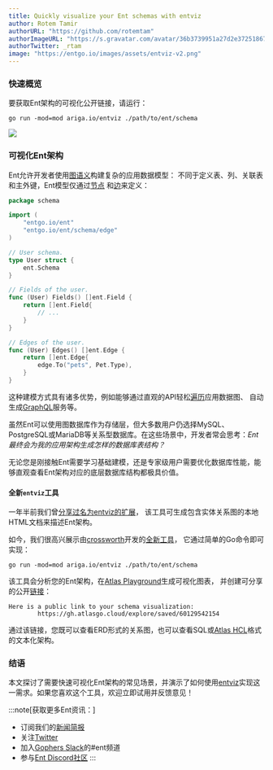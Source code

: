 ```yaml
---
title: Quickly visualize your Ent schemas with entviz
author: Rotem Tamir
authorURL: "https://github.com/rotemtam"
authorImageURL: "https://s.gravatar.com/avatar/36b3739951a27d2e37251867b7d44b1a?s=80"
authorTwitter: _rtam
image: "https://entgo.io/images/assets/entviz-v2.png"
---
```


### 快速概览

要获取Ent架构的可视化公开链接，请运行：

```
go run -mod=mod ariga.io/entviz ./path/to/ent/schema 
```

![](https://entgo.io/images/assets/erd/edges-quick-summary.png)

### 可视化Ent架构

Ent允许开发者使用[图语义](https://en.wikipedia.org/wiki/Graph_theory)构建复杂的应用数据模型：
不同于定义表、列、关联表和主外键，Ent模型仅通过[节点](https://entgo.io/docs/schema-fields)
和[边](https://entgo.io/docs/schema-edges)来定义：

```go
package schema

import (
	"entgo.io/ent"
	"entgo.io/ent/schema/edge"
)

// User schema.
type User struct {
	ent.Schema
}

// Fields of the user.
func (User) Fields() []ent.Field {
	return []ent.Field{
		// ...
	}
}

// Edges of the user.
func (User) Edges() []ent.Edge {
	return []ent.Edge{
		edge.To("pets", Pet.Type),
	}
}
```

这种建模方式具有诸多优势，例如能够通过直观的API轻松[遍历](https://entgo.io/docs/traversals)应用数据图、
自动生成[GraphQL](https://entgo.io/docs/tutorial-todo-gql)服务等。

虽然Ent可以使用图数据库作为存储层，但大多数用户仍选择MySQL、PostgreSQL或MariaDB等关系型数据库。在这些场景中，开发者常会思考：*Ent最终会为我的应用架构生成怎样的数据库表结构？*

无论您是刚接触Ent需要学习基础建模，还是专家级用户需要优化数据库性能，能够直观查看Ent架构对应的底层数据库结构都极具价值。

#### 全新`entviz`工具

一年半前我们曾[分享过名为entviz的扩展](https://entgo.io/blog/2021/08/26/visualizing-your-data-graph-using-entviz)，
该工具可生成包含实体关系图的本地HTML文档来描述Ent架构。

如今，我们很高兴展示由[crossworth](https://github.com/crossworth)开发的[全新工具](https://github.com/ariga/entviz)，
它通过简单的Go命令即可实现：

```
go run -mod=mod ariga.io/entviz ./path/to/ent/schema 
```

该工具会分析您的Ent架构，在[Atlas Playground](https://gh.atlasgo.cloud)生成可视化图表，
并创建可分享的公开[链接](https://gh.atlasgo.cloud/explore/saved/60129542154)：

```
Here is a public link to your schema visualization:
	    https://gh.atlasgo.cloud/explore/saved/60129542154
```

通过该链接，您既可以查看ERD形式的关系图，也可以查看SQL或[Atlas HCL](https://atlasgo.io/atlas-schema/sql-resources)格式的文本化架构。

### 结语

本文探讨了需要快速可视化Ent架构的常见场景，并演示了如何使用[entviz](https://github.com/ariga/entviz)实现这一需求。如果您喜欢这个工具，欢迎立即试用并反馈意见！

:::note[获取更多Ent资讯：]

- 订阅我们的[新闻简报](https://entgo.substack.com/)
- 关注[Twitter](https://twitter.com/entgo_io)
- 加入[Gophers Slack](https://entgo.io/docs/slack)的#ent频道
- 参与[Ent Discord社区](https://discord.gg/qZmPgTE6RX)
  :::